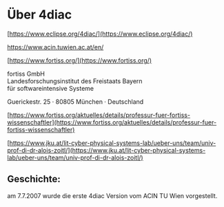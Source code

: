 # Über 4diac

[https://www.eclipse.org/4diac/](https://www.eclipse.org/4diac/)

https://www.acin.tuwien.ac.at/en/

[https://www.fortiss.org/](https://www.fortiss.org/)

fortiss GmbH  
Landesforschungsinstitut des Freistaats Bayern  
für softwareintensive Systeme

Guerickestr. 25 · 80805 München · Deutschland

[https://www.fortiss.org/aktuelles/details/professur-fuer-fortiss-wissenschaftler](https://www.fortiss.org/aktuelles/details/professur-fuer-fortiss-wissenschaftler)

[https://www.jku.at/lit-cyber-physical-systems-lab/ueber-uns/team/univ-prof-di-dr-alois-zoitl/](https://www.jku.at/lit-cyber-physical-systems-lab/ueber-uns/team/univ-prof-di-dr-alois-zoitl/)

## Geschichte: 

am 7.7.2007 wurde die erste 4diac Version vom ACIN TU Wien vorgestellt.
